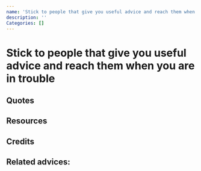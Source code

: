 ```yaml
---
name: 'Stick to people that give you useful advice and reach them when you are in trouble'
description: ''
Categories: []
---
```

# Stick to people that give you useful advice and reach them when you are in trouble

## Quotes

## Resources

## Credits

## Related advices:

